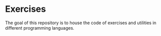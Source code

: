 # Exercises

The goal of this repository is to house the code of exercises and utilities in different programming languages.
